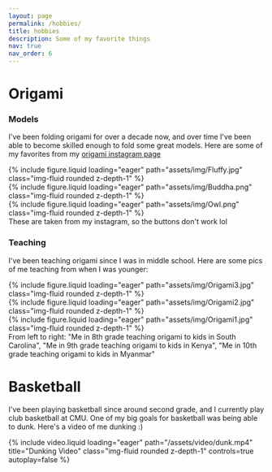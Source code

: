 ```yaml
---
layout: page
permalink: /hobbies/
title: hobbies
description: Some of my favorite things
nav: true
nav_order: 6
---
```


# Origami

### Models
I've been folding origami for over a decade now, and over time I've been able to become skilled enough to fold some great models. Here are some of my favorites from my [origami instagram page](https://www.instagram.com/maxwelljonesorigami/)

<div class="row mt-3">
    <div class="col-sm mt-3 mt-md-0">
        {% include figure.liquid loading="eager" path="assets/img/Fluffy.jpg" class="img-fluid rounded z-depth-1" %}
    </div>
    <div class="col-sm mt-3 mt-md-0">
        {% include figure.liquid loading="eager" path="assets/img/Buddha.png" class="img-fluid rounded z-depth-1" %}
    </div>
    <div class="col-sm mt-3 mt-md-0">
        {% include figure.liquid loading="eager" path="assets/img/Owl.png" class="img-fluid rounded z-depth-1" %}
    </div>
</div>
<div class="caption">
    These are taken from my instagram, so the buttons don't work lol
</div>

### Teaching
I've been teaching origami since I was in middle school. Here are some pics of me teaching from when I was younger:
<div class="row mt-3">
    <div class="col-sm mt-3 mt-md-0">
        {% include figure.liquid loading="eager" path="assets/img/Origami3.jpg" class="img-fluid rounded z-depth-1" %}
    </div>
    <div class="col-sm mt-3 mt-md-0">
        {% include figure.liquid loading="eager" path="assets/img/Origami2.jpg" class="img-fluid rounded z-depth-1" %}
    </div>
    <div class="col-sm mt-3 mt-md-0">
        {% include figure.liquid loading="eager" path="assets/img/Origami1.jpg" class="img-fluid rounded z-depth-1" %}
    </div>
</div>
<div class="caption">
    From left to right: "Me in 8th grade teaching origami to kids in South Carolina", "Me in 9th grade teaching origami to kids in Kenya", "Me in 10th grade teaching origami to kids in Myanmar"
</div>

# Basketball

I've been playing basketball since around second grade, and I currently play club
basketball at CMU. One of my big goals for basketball was being able to dunk. Here's a video of
me dunking :\)
<div class="row">
    <div class="col-sm mt-3 mt-md-0">
        {% include video.liquid loading="eager" path="/assets/video/dunk.mp4" title="Dunking Video" class="img-fluid rounded z-depth-1" controls=true autoplay=false %}
    </div>
</div>